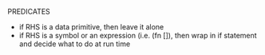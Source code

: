 PREDICATES
 - if RHS is a data primitive, then leave it alone
 - if RHS is a symbol or an expression (i.e. (fn []), then wrap in if statement and decide what to do at run time
